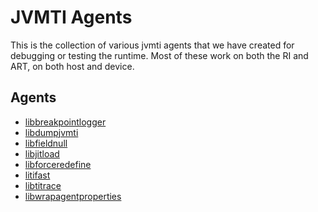 # JVMTI Agents

This is the collection of various jvmti agents that we have created for debugging or testing the
runtime. Most of these work on both the RI and ART, on both host and device.

## Agents

* [libbreakpointlogger](./breakpoint-logger)
* [libdumpjvmti](./dump-jvmti-state)
* [libfieldnull](./field-null-percent)
* [libjitload](./jit-load)
* [libforceredefine](./simple-force-redefine)
* [litifast](./ti-fast)
* [libtitrace](./titrace)
* [libwrapagentproperties](./wrapagentproperties)